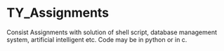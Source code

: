 # TY_Assignments
Consist Assignments with solution of shell script, database management system, artificial intelligent etc.
Code may be in python or in c.

